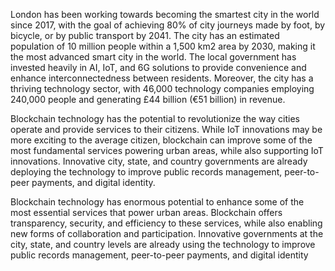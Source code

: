 London has been working towards becoming the smartest city in the world since 2017, with the goal of achieving 80% of city journeys made by foot, by bicycle, or by public transport by 2041. The city has an estimated population of 10 million people within a 1,500 km2 area by 2030, making it the most advanced smart city in the world. The local government has invested heavily in AI, IoT, and 6G solutions to provide convenience and enhance interconnectedness between residents. Moreover, the city has a thriving technology sector, with 46,000 technology companies employing 240,000 people and generating £44 billion (€51 billion) in revenue.

Blockchain technology has the potential to revolutionize the way cities operate and provide services to their citizens. While IoT innovations may be more exciting to the average citizen, blockchain can improve some of the most fundamental services powering urban areas, while also supporting IoT innovations. Innovative city, state, and country governments are already deploying the technology to improve public records management, peer-to-peer payments, and digital identity.

Blockchain technology has enormous potential to enhance some of the most essential services that power urban areas. Blockchain offers transparency, security, and efficiency to these services, while also enabling new forms of collaboration and participation. Innovative governments at the city, state, and country levels are already using the technology to improve public records management, peer-to-peer payments, and digital identity
